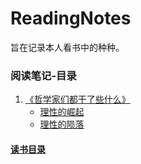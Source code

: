 # ReadingNotes
旨在记录本人看书中的种种。

### 阅读笔记-目录
1. [《哲学家们都干了些什么》](https://github.com/wangyuchaogeek/ReadingNotes/tree/master/哲学家们都干了些什么)
	- [理性的崛起](https://github.com/wangyuchaogeek/ReadingNotes/blob/master/哲学家们都干了些什么/理性的崛起.md)
	- [理性的陨落](https://github.com/wangyuchaogeek/ReadingNotes/blob/master/哲学家们都干了些什么/理性的陨落.md)


#### [读书目录](https://github.com/wangyuchaogeek/ReadingNotes/blob/master/读书目录.md)